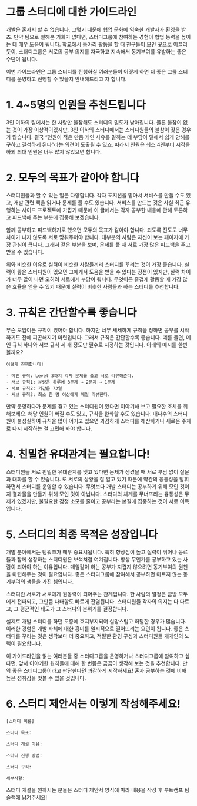 # 그룹 스터디에 대한 가이드라인

개발은 혼자서 할 수 없습니다. 그렇기 때문에 협업 문화에 익숙한 개발자가 환영을 받죠. 만약 팀으로 일해본 기회가 없다면, 스터디그룹에 참여하는 경험이 협업 능력을 높이는 데 매우 도움이 됩니다. 학교에서 동아리 활동을 할 때 친구들이 모인 곳으로 이끌리듯이, 스터디그룹은 서로의 공부 의지를 자극하고 지속해서 동기부여를 유발하는 좋은 수단이 됩니다.

이번 가이드라인은 그룹 스터디를 진행하실 여러분들이 어떻게 하면 더 좋은 그룹 스터디를 운영하고 진행할 수 있을지 안내해드리고 자 합니다.

# 1. 4~5명의 인원을 추천드립니다

3인 이하의 팀에서는 한 사람만 불참해도 스터디의 밀도가 낮아집니다. 물론 불참이 없는 것이 가장 이상적이겠지만, 3인 이하의 스터디에서는 스터디원들의 불참이 잦은 경우가 많습니다. 결국 “인원이 적은 만큼 개인 사유를 말하는 데 부담이 덜해서 쉽게 양해를 구하고 결석하게 된다”라는 의견이 도출될 수 있죠. 따라서 인원은 최소 4인부터 시작을 하되 최대 인원은 너무 많지 않았으면 합니다. 

# 2. 모두의 목표가 같아야 합니다

스터디원들과 할 수 있는 일은 다양합니다. 각자 포지션을 맡아서 서비스를 만들 수도 있고, 개발 관련 책을 읽거나 문제를 풀 수도 있습니다. 서비스를 만드는 것은 사실 최근 유행하는 사이드 프로젝트에 가깝기 때문에 이 글에서는 각자 공부한 내용에 관해 토론하고 피드백해 주는 부분에 집중해 보겠습니다.

함께 공부하고 피드백하기로 했으면 모두의 목표가 같아야 합니다. 되도록 진도도 너무 차이가 나지 않도록 서로 맞춰주어야 합니다. 대부분의 사람은 자신이 보는 페이지에 가장 관심이 큽니다. 그래서 같은 부분을 보며, 문제를 풀 때 서로 가장 많은 피드백을 주고받을 수 있습니다.

위와 비슷한 이유로 실력이 비슷한 사람들끼리 스터디를 꾸리는 것이 가장 좋습니다. 실력이 좋은 스터디원이 있으면 그에게서 도움을 받을 수 있다는 장점이 있지만, 실력 차이가 너무 많이 나면 오히려 서로에게 부담이 됩니다. 무엇이든 즐겁게 활동할 때 가장 많은 효율을 얻을 수 있기 때문에 실력이 비슷한 사람들과 하는 스터디를 추천합니다.

# 3. 규칙은 간단할수록 좋습니다

무슨 모임이든 규칙이 있어야 합니다. 하지만 너무 세세하게 규칙을 정하면 공부를 시작하기도 전에 피곤해지기 마련입니다. 그래서 규칙은 간단할수록 좋습니다. 예를 들면, 메인 규칙 하나와 서브 규칙 세 개 정도만 필수로 지정하는 것입니다. 아래의 예시를 한번 볼까요?

```
이렇게 진행합니다!

- 메인 규칙: Level 3까지 각자 문제를 풀고 서로 리뷰해준다.
- 서브 규칙1: 분량은 하루에 3문제 → 2문제 → 1문제
- 서브 규칙2: 기간은 73일
- 서브 규칙3: 최소 한 명 이상에게 매일 리뷰한다.
```
</aside>

만약 운영하다가 문제를 겪고 있는 스터디원이 있다면 이야기해 보고 필요한 조치를 취해보세요. 해당 인원이 빠질 수도 있고, 규칙을 완화할 수도 있습니다. 대다수의 스터디원이 불성실하여 규칙을 많이 어기고 있으면 과감하게 스터디를 해산하거나 새로운 주제로 다시 시작하는 걸 고민해 봐야 합니다.

# 4. 친밀한 유대관계는 필요합니다!

스터디원들 서로 친밀한 유대관계를 맺고 있다면 문제가 생겼을 때 서로 부담 없이 질문과 대화를 할 수 있습니다. 또 서로의 상황을 잘 알고 있기 때문에 약간의 융통성을 발휘하면서 스터디를 운영할 수 있습니다. 무엇보다 개발 스터디는 공부하기 위해 모인 것이지 결과물을 만들기 위해 모인 것이 아닙니다. 스터디의 체계를 무너뜨리는 융통성은 무제가 있겠지만, 불필요한 감정 소모를 줄이고 공부라는 본질에 집중하는 것이 서로 이득입니다.

# 5. 스터디의 최종 목적은 성장입니다

개발 분야에서는 팀워크가 매우 중요시됩니다. 특히 향상심이 높고 실력이 뛰어나 동료들과 함께 성장하는 스터디원은 보석처럼 여겨집니다. 항상 무언가를 공부하고 있는 사람이 되어야 하는 이유입니다. 매일같이 하는 공부가 지겹지 않으려면 동기부여의 원천을 마련해두는 것이 필요합니다. 좋은 스터디그룹에 참여해서 공부하면 마르지 않는 동기부여의 샘물을 가진 셈입니다.

스터디란 서로가 서로에게 원동력이 되어주는 관계입니다. 한 사람의 열정은 금방 모두에게 전파되고, 그만큼 나태함도 빠르게 전염됩니다. 스터디원들 각자의 의지는 다 다르고, 그 평균적인 태도가 그 스터디의 분위기를 결정합니다.

실제로 개발 스터디를 하던 도중에 흐지부지되어 실망스럽고 허탈한 경우가 많습니다. 이러한 경험은 개발 자체에 대한 흥미를 일시적으로 떨어뜨리는 요인이 됩니다. 좋은 스터디를 꾸리는 것은 생각보다 더 중요하고, 적절한 환경 구성과 스터디원들 개개인의 노력이 필요합니다.

이 가이드라인을 읽는 여러분들 중 스터디그룹을 운영하거나 스터디그룹에 참여하고 싶다면, 앞서 이야기한 원칙들에 대해 한 번쯤은 곰곰이 생각해 보는 것을 추천합니다. 만약 좋은 스터디그룹이라고 판단한다면 과감하게 시작하세요! 혼자 공부하는 것에 비해 높은 성취감을 맛볼 수 있을 것입니다.

# 6. 스터디 제안서는 이렇게 작성해주세요!

`[스터디 이름]`

`스터디 목표:`

`스터디 개설 이유:`

`스터디 진행 방법:`

`스터디 규칙:` 

`세부사항:`

스터디 개설을 원하시는 분들은 스터디 제안서 양식에 따라 내용을 작성 후 부트캠프 팀 슬랙에 남겨주세요!
